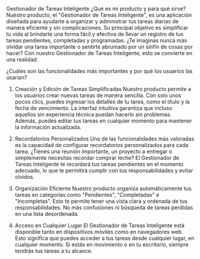 Gestionador de Tareas Inteligente
¿Qué es mi producto y para qué sirve?
Nuestro producto, el "Gestionador de Tareas Inteligente", es una aplicación diseñada para ayudarte a organizar y administrar tus tareas diarias de manera eficiente y sin complicaciones. Su principal objetivo es simplificar tu vida al brindarte una forma fácil y efectiva de llevar un registro de tus tareas pendientes, completadas y programadas. ¿Te imaginas nunca más olvidar una tarea importante o sentirte abrumado por un sinfín de cosas por hacer? Con nuestro Gestionador de Tareas Inteligente, esto se convierte en una realidad.

¿Cuáles son las funcionalidades más importantes y por qué los usuarios las usarían?
1. Creación y Edición de Tareas Simplificadas
Nuestro producto permite a los usuarios crear nuevas tareas de manera sencilla. Con solo unos pocos clics, puedes ingresar los detalles de tu tarea, como el título y la fecha de vencimiento. La interfaz intuitiva garantiza que incluso aquellos sin experiencia técnica puedan hacerlo sin problemas. Además, puedes editar tus tareas en cualquier momento para mantener la información actualizada.

2. Recordatorios Personalizados
Una de las funcionalidades más valoradas es la capacidad de configurar recordatorios personalizados para cada tarea. ¿Tienes una reunión importante, un proyecto a entregar o simplemente necesitas recordar comprar leche? El Gestionador de Tareas Inteligente te recordará tus tareas pendientes en el momento adecuado, lo que te permitirá cumplir con tus responsabilidades y evitar olvidos.

3. Organización Eficiente
Nuestro producto organiza automáticamente tus tareas en categorías como "Pendientes", "Completadas" e "Incompletas". Esto te permite tener una vista clara y ordenada de tus responsabilidades. No más confusiones ni búsqueda de tareas perdidas en una lista desordenada.

4. Acceso en Cualquier Lugar
El Gestionador de Tareas Inteligente está disponible tanto en dispositivos móviles como en navegadores web. Esto significa que puedes acceder a tus tareas desde cualquier lugar, en cualquier momento. Si estás en movimiento o en tu escritorio, siempre tendrás tus tareas a tu alcance.
